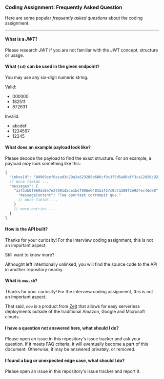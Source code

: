 ### Coding Assignment: Frequently Asked Question

Here are some popular _frequently asked questions_ about the coding assignment.

---

#### What is a _JWT_?

Please research _JWT_ if you are not familiar with the JWT concept, structure or usage.

#### What `{id}` can be used in the given endpoint?

You may use any six-digit numeric string.

Valid:

- 000000
- 182511
- 872631

Invalid:

- abcdef
- 1234567
- 12345

#### What does an example payload look like?

Please decode the payload to find the exact structure. For an example, a payload _may_ look something like this:

```js
{
  "inboxId": "8d969eef6ecad3c29a3a629280e686cf0c3f5d5a86aff3ca12020c923adc6c92",
  // more fields ...
  "messages": {
    "aafb3b0f969da8e7e27691d5ce1bdf906e64015af67c0d7a109f2e924ec4dde8": {
      "messageContent": "Tea oporteat corrumpit quo."
      // more fields ...
    }
    // more entries ...
  }
}
```

#### How is the API built?

Thanks for your curiosity! For the interview coding assignment, this is not an important aspect.

Still want to know more?

Althought left intentionally unlinked, you will find the source code to the API in another repository nearby.

#### What is `now.sh`?

Thanks for your curiosity! For the interview coding assignment, this is not an important aspect.

That said, `now` is a product from [Zeit](https://zeit.co/) that allows for easy serverless deployments outside of the traditional Amazon, Google and Microsoft clouds.

#### I have a question not answered here, what should I do?

Please open an issue in this repository's issue tracker and ask your question. If it meets FAQ criteria, it will eventually become a part of this document. Otherwise, it may be answered privately, or removed.

#### I found a bug or unexpected edge case, what should I do?

Please open an issue in this repository's issue tracker and report it.
